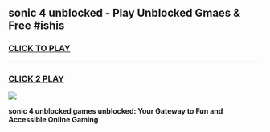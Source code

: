 
## sonic 4 unblocked - Play Unblocked Gmaes & Free #ishis
<h3>
<a href="https://news.freeplayer.one?title=sonic_4_unblocked&ref=24F">CLICK TO PLAY</a></h3>
<hr>

<h3>
<a href="https://news.freeplayer.one?title=sonic_4_unblocked&ref=24F">CLICK 2 PLAY</a>
  
</h3>

<a href="https://news.freeplayer.one?title=sonic_4_unblocked&ref=24F/"><img src="https://clearcache.store/games.png"></a>


**sonic 4 unblocked games unblocked: Your Gateway to Fun and Accessible Online Gaming**
